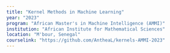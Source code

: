 ```yaml
---
title: "Kernel Methods in Machine Learning"
year: "2023"
program: "African Master's in Machine Intelligence (AMMI)"
institution: "African Institute for Mathematical Sciences"
location: "M'bour, Senegal"
courselink: "https://github.com/AntheaL/kernels-AMMI-2023"
---
```

